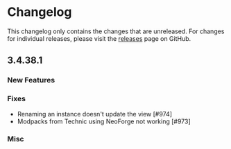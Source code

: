 # Changelog

This changelog only contains the changes that are unreleased. For changes for individual releases, please visit the
[releases](https://github.com/ATLauncher/ATLauncher/releases) page on GitHub.

## 3.4.38.1

### New Features

### Fixes
- Renaming an instance doesn't update the view [#974]
- Modpacks from Technic using NeoForge not working [#973]

### Misc
